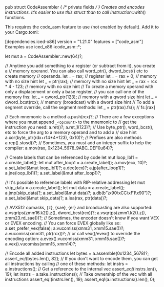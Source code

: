pub struct CodeAssembler { /* private fields */ }
Creates and encodes instructions. It’s easier to use this struct than to call Instruction::with*() functions.

This requires the code_asm feature to use (not enabled by default). Add it to your Cargo.toml:

[dependencies.iced-x86]
version = "1.21.0"
features = ["code_asm"]
Examples
use iced_x86::code_asm::*;

let mut a = CodeAssembler::new(64)?;

// Anytime you add something to a register (or subtract from it), you create a
// memory operand. You can also call word_ptr(), dword_bcst() etc to create memory
// operands.
let _ = rax; // register
let _ = rax + 0; // memory with no size hint
let _ = ptr(rax); // memory with no size hint
let _ = rax + rcx * 4 - 123; // memory with no size hint
// To create a memory operand with only a displacement or only a base register,
// you can call one of the memory fns:
let _ = qword_ptr(123); // memory with a qword size hint
let _ = dword_bcst(rcx); // memory (broadcast) with a dword size hint
// To add a segment override, call the segment methods:
let _ = ptr(rax).fs(); // fs:[rax]

// Each mnemonic is a method
a.push(rcx)?;
// There are a few exceptions where you must append `_<opcount>` to the mnemonic to
// get the instruction you need:
a.ret()?;
a.ret_1(123)?;
// Use byte_ptr(), word_bcst(), etc to force the arg to a memory operand and to add a
// size hint
a.xor(byte_ptr(rdx+r14*4+123), 0x10)?;
// Prefixes are also methods
a.rep().stosd()?;
// Sometimes, you must add an integer suffix to help the compiler:
a.mov(rax, 0x1234_5678_9ABC_DEF0u64)?;

// Create labels that can be referenced by code
let mut loop_lbl1 = a.create_label();
let mut after_loop1 = a.create_label();
a.mov(ecx, 10)?;
a.set_label(&mut loop_lbl1)?;
a.dec(ecx)?;
a.jp(after_loop1)?;
a.jne(loop_lbl1)?;
a.set_label(&mut after_loop1)?;

// It's possible to reference labels with RIP-relative addressing
let mut skip_data = a.create_label();
let mut data = a.create_label();
a.jmp(skip_data)?;
a.set_label(&mut data)?;
a.db(b"\x90\xCC\xF1\x90")?;
a.set_label(&mut skip_data)?;
a.lea(rax, ptr(data))?;

// AVX512 opmasks, {z}, {sae}, {er} and broadcasting are also supported:
a.vsqrtps(zmm16.k2().z(), dword_bcst(rcx))?;
a.vsqrtps(zmm1.k2().z(), zmm23.rd_sae())?;
// Sometimes, the encoder doesn't know if you want VEX or EVEX encoding.
// You can force EVEX globally like so:
a.set_prefer_vex(false);
a.vucomiss(xmm31, xmm15.sae())?;
a.vucomiss(xmm31, ptr(rcx))?;
// or call vex()/evex() to override the encoding option:
a.evex().vucomiss(xmm31, xmm15.sae())?;
a.vex().vucomiss(xmm15, xmm14)?;

// Encode all added instructions
let bytes = a.assemble(0x1234_5678)?;
assert_eq!(bytes.len(), 82);
// If you don't want to encode them, you can get all instructions by calling
// one of these methods:
let instrs = a.instructions(); // Get a reference to the internal vec
assert_eq!(instrs.len(), 19);
let instrs = a.take_instructions(); // Take ownership of the vec with all instructions
assert_eq!(instrs.len(), 19);
assert_eq!(a.instructions().len(), 0);